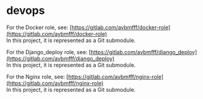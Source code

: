 # devops

For the Docker role, see: [https://gitlab.com/avbmfff/docker-role](https://gitlab.com/avbmfff/docker-role)  
In this project, it is represented as a Git submodule.


For the Django_deploy role, see: [https://gitlab.com/avbmfff/django_deploy](https://gitlab.com/avbmfff/django_deploy)  
In this project, it is represented as a Git submodule.


For the Nginx role, see: [https://gitlab.com/avbmfff/nginx-role](https://gitlab.com/avbmfff/nginx-role)  
In this project, it is represented as a Git submodule.
